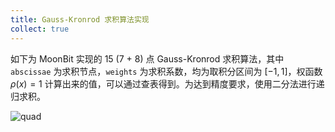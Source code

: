 ```yaml
---
title: Gauss-Kronrod 求积算法实现
collect: true
---
```


如下为 MoonBit 实现的 15 (7 + 8) 点 Gauss-Kronrod 求积算法，其中 `abscissae` 为求积节点，`weights` 为求积系数，均为取积分区间为 $[-1, 1]$，权函数 $\rho(x)=1$ 计算出来的值，可以通过查表得到。为达到精度要求，使用二分法进行递归求积。

![quad](moonbit/src//gausskronrod/quad.mbt#:include)